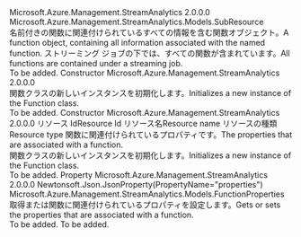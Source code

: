 <Type Name="Function" FullName="Microsoft.Azure.Management.StreamAnalytics.Models.Function">
  <TypeSignature Language="C#" Value="public class Function : Microsoft.Azure.Management.StreamAnalytics.Models.SubResource" />
  <TypeSignature Language="ILAsm" Value=".class public auto ansi beforefieldinit Function extends Microsoft.Azure.Management.StreamAnalytics.Models.SubResource" />
  <TypeSignature Language="DocId" Value="T:Microsoft.Azure.Management.StreamAnalytics.Models.Function" />
  <TypeSignature Language="VB.NET" Value="Public Class Function&#xA;Inherits SubResource" />
  <TypeSignature Language="F#" Value="type Function = class&#xA;    inherit SubResource" />
  <AssemblyInfo>
    <AssemblyName>Microsoft.Azure.Management.StreamAnalytics</AssemblyName>
    <AssemblyVersion>2.0.0.0</AssemblyVersion>
  </AssemblyInfo>
  <Base>
    <BaseTypeName>Microsoft.Azure.Management.StreamAnalytics.Models.SubResource</BaseTypeName>
  </Base>
  <Interfaces />
  <Docs>
    <summary>
            <span data-ttu-id="e4d01-101">名前付きの関数に関連付けられているすべての情報を含む関数オブジェクト。</span><span class="sxs-lookup"><span data-stu-id="e4d01-101">A function object, containing all information associated with the named function.</span></span> <span data-ttu-id="e4d01-102">ストリーミング ジョブの下では、すべての関数が含まれています。</span><span class="sxs-lookup"><span data-stu-id="e4d01-102">All functions are contained under a streaming job.</span></span>
            </summary>
    <remarks>To be added.</remarks>
  </Docs>
  <Members>
    <Member MemberName=".ctor">
      <MemberSignature Language="C#" Value="public Function ();" />
      <MemberSignature Language="ILAsm" Value=".method public hidebysig specialname rtspecialname instance void .ctor() cil managed" />
      <MemberSignature Language="DocId" Value="M:Microsoft.Azure.Management.StreamAnalytics.Models.Function.#ctor" />
      <MemberSignature Language="VB.NET" Value="Public Sub New ()" />
      <MemberType>Constructor</MemberType>
      <AssemblyInfo>
        <AssemblyName>Microsoft.Azure.Management.StreamAnalytics</AssemblyName>
        <AssemblyVersion>2.0.0.0</AssemblyVersion>
      </AssemblyInfo>
      <Parameters />
      <Docs>
        <summary>
            <span data-ttu-id="e4d01-103">関数クラスの新しいインスタンスを初期化します。</span><span class="sxs-lookup"><span data-stu-id="e4d01-103">Initializes a new instance of the Function class.</span></span>
            </summary>
        <remarks>To be added.</remarks>
      </Docs>
    </Member>
    <Member MemberName=".ctor">
      <MemberSignature Language="C#" Value="public Function (string id = null, string name = null, string type = null, Microsoft.Azure.Management.StreamAnalytics.Models.FunctionProperties properties = null);" />
      <MemberSignature Language="ILAsm" Value=".method public hidebysig specialname rtspecialname instance void .ctor(string id, string name, string type, class Microsoft.Azure.Management.StreamAnalytics.Models.FunctionProperties properties) cil managed" />
      <MemberSignature Language="DocId" Value="M:Microsoft.Azure.Management.StreamAnalytics.Models.Function.#ctor(System.String,System.String,System.String,Microsoft.Azure.Management.StreamAnalytics.Models.FunctionProperties)" />
      <MemberSignature Language="VB.NET" Value="Public Sub New (Optional id As String = null, Optional name As String = null, Optional type As String = null, Optional properties As FunctionProperties = null)" />
      <MemberSignature Language="F#" Value="new Microsoft.Azure.Management.StreamAnalytics.Models.Function : string * string * string * Microsoft.Azure.Management.StreamAnalytics.Models.FunctionProperties -&gt; Microsoft.Azure.Management.StreamAnalytics.Models.Function" Usage="new Microsoft.Azure.Management.StreamAnalytics.Models.Function (id, name, type, properties)" />
      <MemberType>Constructor</MemberType>
      <AssemblyInfo>
        <AssemblyName>Microsoft.Azure.Management.StreamAnalytics</AssemblyName>
        <AssemblyVersion>2.0.0.0</AssemblyVersion>
      </AssemblyInfo>
      <Parameters>
        <Parameter Name="id" Type="System.String" />
        <Parameter Name="name" Type="System.String" />
        <Parameter Name="type" Type="System.String" />
        <Parameter Name="properties" Type="Microsoft.Azure.Management.StreamAnalytics.Models.FunctionProperties" />
      </Parameters>
      <Docs>
        <param name="id"><span data-ttu-id="e4d01-104">リソース Id</span><span class="sxs-lookup"><span data-stu-id="e4d01-104">Resource Id</span></span></param>
        <param name="name"><span data-ttu-id="e4d01-105">リソース名</span><span class="sxs-lookup"><span data-stu-id="e4d01-105">Resource name</span></span></param>
        <param name="type"><span data-ttu-id="e4d01-106">リソースの種類</span><span class="sxs-lookup"><span data-stu-id="e4d01-106">Resource type</span></span></param>
        <param name="properties"><span data-ttu-id="e4d01-107">関数に関連付けられているプロパティです。</span><span class="sxs-lookup"><span data-stu-id="e4d01-107">The properties that are associated with a function.</span></span></param>
        <summary>
            <span data-ttu-id="e4d01-108">関数クラスの新しいインスタンスを初期化します。</span><span class="sxs-lookup"><span data-stu-id="e4d01-108">Initializes a new instance of the Function class.</span></span>
            </summary>
        <remarks>To be added.</remarks>
      </Docs>
    </Member>
    <Member MemberName="Properties">
      <MemberSignature Language="C#" Value="public Microsoft.Azure.Management.StreamAnalytics.Models.FunctionProperties Properties { get; set; }" />
      <MemberSignature Language="ILAsm" Value=".property instance class Microsoft.Azure.Management.StreamAnalytics.Models.FunctionProperties Properties" />
      <MemberSignature Language="DocId" Value="P:Microsoft.Azure.Management.StreamAnalytics.Models.Function.Properties" />
      <MemberSignature Language="VB.NET" Value="Public Property Properties As FunctionProperties" />
      <MemberSignature Language="F#" Value="member this.Properties : Microsoft.Azure.Management.StreamAnalytics.Models.FunctionProperties with get, set" Usage="Microsoft.Azure.Management.StreamAnalytics.Models.Function.Properties" />
      <MemberType>Property</MemberType>
      <AssemblyInfo>
        <AssemblyName>Microsoft.Azure.Management.StreamAnalytics</AssemblyName>
        <AssemblyVersion>2.0.0.0</AssemblyVersion>
      </AssemblyInfo>
      <Attributes>
        <Attribute>
          <AttributeName>Newtonsoft.Json.JsonProperty(PropertyName="properties")</AttributeName>
        </Attribute>
      </Attributes>
      <ReturnValue>
        <ReturnType>Microsoft.Azure.Management.StreamAnalytics.Models.FunctionProperties</ReturnType>
      </ReturnValue>
      <Docs>
        <summary>
            <span data-ttu-id="e4d01-109">取得または関数に関連付けられているプロパティを設定します。</span><span class="sxs-lookup"><span data-stu-id="e4d01-109">Gets or sets the properties that are associated with a function.</span></span>
            </summary>
        <value>To be added.</value>
        <remarks>To be added.</remarks>
      </Docs>
    </Member>
  </Members>
</Type>